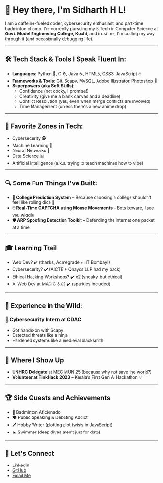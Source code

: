 # 👋 Hey there, I'm Sidharth H L!

I am a caffeine-fueled coder, cybersecurity enthusiast, and part-time badminton champ. I'm currently pursuing my B.Tech in Computer Science at **Govt. Model Engineering College, Kochi**, and trust me, I'm coding my way through it (and occasionally debugging life).

---

## 🛠️ Tech Stack & Tools I Speak Fluent In:
- **Languages**: Python 🐍, C ⚙️, Java ☕, HTML5, CSS3, JavaScript 🔥
- **Frameworks & Tools**: Git, Scapy, MySQL, Adobe Illustrator, Photoshop 🎨
- **Superpowers (aka Soft Skills)**: 
  - Confidence (not cocky, I promise!)
  - Creativity (give me a blank canvas and a deadline)
  - Conflict Resolution (yes, even when merge conflicts are involved)
  - Time Management (unless there's a new anime drop)

---

## 👾 Favorite Zones in Tech:
- Cybersecurity 🕵️
- Machine Learning 🤖
- Neural Networks 🧠
- Data Science 📊
- Artificial Intelligence (a.k.a. trying to teach machines how to vibe)

---

## 🔍 Some Fun Things I've Built:
- 🧠 **College Prediction System** – Because choosing a college shouldn't feel like rolling dice 🎲
- 🖱️ **Real-Time CAPTCHA using Mouse Movements** – Bots beware, I see you wiggle
- 🛡️ **ARP Spoofing Detection Toolkit** – Defending the internet one packet at a time

---

## 🎓 Learning Trail
- Web Dev? ✔️ (thanks, Acmegrade + IIT Bombay!)
- Cybersecurity? ✔️ (AICTE + Qnayds LLP had my back)
- Ethical Hacking Workshops? ✔️ x2 (sneaky, but ethical)
- AI Web Dev at MAGIC 3.0? ✔️ (sparkles included)

---

## 🧳 Experience in the Wild:
### 🔐 Cybersecurity Intern at CDAC
- Got hands-on with Scapy
- Detected threats like a ninja
- Hardened systems like a medieval blacksmith

---

## 🎤 Where I Show Up
- **UNHRC Delegate** at MEC MUN’25 (because why not save the world?)
- **Volunteer at TinkHack 2023** – Kerala’s First Gen AI Hackathon 💡

---

## 🏆 Side Quests and Achievements
- 🏸 Badminton Aficionado
- 🗣️ Public Speaking & Debating Addict
- 🖊️ Hobby Writer (plotting plot twists in JavaScript)
- 🏊 Swimmer (deep dives aren’t just for data)

---

## 🔗 Let's Connect
- [LinkedIn](https://www.linkedin.com/in/sidharth-hl/)
- [GitHub](https://github.com/Sidharthtech)
- [Email Me](mailto:sidharthhl.mec@gmail.com)

